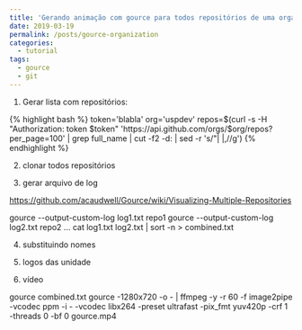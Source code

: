 ```yaml
---
title: 'Gerando animação com gource para todos repositórios de uma organização do github'
date: 2019-03-19
permalink: /posts/gource-organization
categories: 
  - tutorial
tags:
  - gource
  - git 
---
```


1. Gerar lista com repositórios:

{% highlight bash %}
token='blabla'
org='uspdev'
repos=$(curl -s -H "Authorization: token $token" 'https://api.github.com/orgs/$org/repos?per_page=100' | grep full_name | cut -f2 -d: | sed -r 's/"| |,//g')
{% endhighlight %}

2. clonar todos repositórios

3. gerar arquivo de log

https://github.com/acaudwell/Gource/wiki/Visualizing-Multiple-Repositories

gource --output-custom-log log1.txt repo1
gource --output-custom-log log2.txt repo2
...
cat log1.txt log2.txt | sort -n > combined.txt

4. substituindo nomes

5. logos das unidade

6. vídeo

gource combined.txt
gource -1280x720 -o - | ffmpeg -y -r 60 -f image2pipe -vcodec ppm -i - -vcodec libx264 -preset ultrafast -pix_fmt yuv420p -crf 1 -threads 0 -bf 0 gource.mp4
